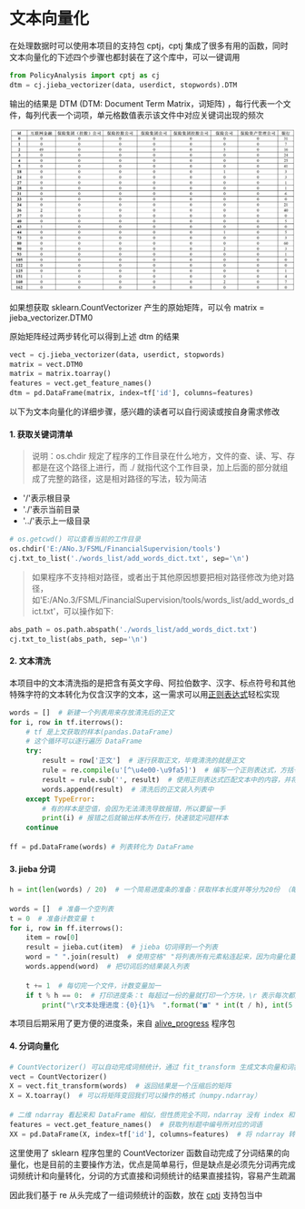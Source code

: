 # 文本向量化<!-- {docsify-ignore} -->

在处理数据时可以使用本项目的支持包 cptj，cptj 集成了很多有用的函数，同时文本向量化的下述四个步骤也都封装在了这个库中，可以一键调用

```python
from PolicyAnalysis import cptj as cj
dtm = cj.jieba_vectorizer(data, userdict, stopwords).DTM
```
输出的结果是 DTM (DTM: Document Term Matrix，词矩阵) ，每行代表一个文件，每列代表一个词项，单元格数值表示该文件中对应关键词出现的频次

![DTM示例](DTM示例.jpg)

如果想获取 sklearn.CountVectorizer 产生的原始矩阵，可以令 matrix = jieba_vectorizer.DTM0

原始矩阵经过两步转化可以得到上述 dtm 的结果

```python
vect = cj.jieba_vectorizer(data, userdict, stopwords)
matrix = vect.DTM0
matrix = matrix.toarray()
features = vect.get_feature_names()
dtm = pd.DataFrame(matrix, index=tf['id'], columns=features)
```

以下为文本向量化的详细步骤，感兴趣的读者可以自行阅读或按自身需求修改

#### 1. 获取关键词清单

> 说明：os.chdir 规定了程序的工作目录在什么地方，文件的查、读、写、存都是在这个路径上进行，而 ./ 就指代这个工作目录，加上后面的部分就组成了完整的路径，这是相对路径的写法，较为简洁
- '/'表示根目录
- './'表示当前目录
- '../'表示上一级目录

```python
# os.getcwd() 可以查看当前的工作目录
os.chdir('E:/ANo.3/FSML/FinancialSupervision/tools')
cj.txt_to_list('./words_list/add_words_dict.txt', sep='\n')
```

> 如果程序不支持相对路径，或者出于其他原因想要把相对路径修改为绝对路径，如'E:/ANo.3/FSML/FinancialSupervision/tools/words_list/add_words_dict.txt'，可以操作如下:

```python
abs_path = os.path.abspath('./words_list/add_words_dict.txt')
cj.txt_to_list(abs_path, sep='\n')
```

#### 2. 文本清洗

本项目中的文本清洗指的是把含有英文字母、阿拉伯数字、汉字、标点符号和其他特殊字符的文本转化为仅含汉字的文本，这一需求可以用[正则表达式](https://www.runoob.com/regexp/regexp-syntax.html)轻松实现

```python
words = []  # 新建一个列表用来存放清洗后的正文
for i, row in tf.iterrows():
    # tf 是上文获取的样本(pandas.DataFrame)
    # 这个循环可以逐行遍历 DataFrame
    try:
        result = row['正文']  # 逐行获取正文，毕竟清洗的就是正文
        rule = re.compile(u'[^\u4e00-\u9fa5]')  # 编写一个正则表达式，方括号中'^'表示'非'，'\u4e00-\u9fa5'表示所有汉字，合起来就表示汉字之外所有的其他字符
        result = rule.sub('', result)  # 使用正则表达式匹配文本中的内容，并将被匹配到的内容替换为空字符串 ''
        words.append(result)  # 清洗后的正文装入列表中
    except TypeError:  
        # 有的样本是空值，会因为无法清洗导致报错，所以要留一手
        print(i) # 报错之后就输出样本所在行，快速锁定问题样本
    continue

ff = pd.DataFrame(words) # 列表转化为 DataFrame
```

#### 3. jieba 分词

```python
h = int(len(words) / 20)  # 一个简易进度条的准备：获取样本长度并等分为20份 （每份为 5% ）

words = []  # 准备一个空列表
t = 0  # 准备计数变量 t
for i, row in ff.iterrows():
    item = row[0]
    result = jieba.cut(item)  # jieba 切词得到一个列表
    word = " ".join(result)  # 使用空格" "将列表所有元素粘连起来，因为向量化要用到的 sklearn.CountVectorizer() 要求词与词之间以空格作为分隔,如 "互联网金融服务" > "互联网 金融 服务"
    words.append(word)  # 把切词后的结果装入列表

    t += 1  # 每切完一个文件，计数变量加一
    if t % h == 0:  # 打印进度条：t 每超过一份的量就打印一个方块，\r 表示每次都是从头打印，end = '' 表示不换行
        print("\r文本处理进度：{0}{1}%  ".format("■" * int(t / h), int(5 * t / h)), end='')
```

本项目后期采用了更方便的进度条，来自 [alive_progress](https://github.com/rsalmei/alive-progress) 程序包

#### 4. 分词向量化

```python
# CountVectorizer() 可以自动完成词频统计，通过 fit_transform 生成文本向量和词袋库
vect = CountVectorizer()
X = vect.fit_transform(words)  # 返回结果是一个压缩后的矩阵
X = X.toarray()  # 可以将矩阵变回我们可以操作的格式（numpy.ndarray）

# 二维 ndarray 看起来和 DataFrame 相似，但性质完全不同，ndarray 没有 index 和 column
features = vect.get_feature_names()  # 获取列标题中编号所对应的词语
XX = pd.DataFrame(X, index=tf['id'], columns=features)  # 将 ndarray 转换为 pandas.DataFrame ，更换 index 和 columns
```

这里使用了 sklearn 程序包里的 CountVectorizer 函数自动完成了分词结果的向量化，也是目前的主要操作方法，优点是简单易行，但是缺点是必须先分词再完成词频统计和向量转化，分词的方式直接和词频统计的结果直接挂钩，容易产生疏漏

因此我们基于 re 从头完成了一组词频统计的函数，放在 [cptj](支持包cptj.md) 支持包当中


